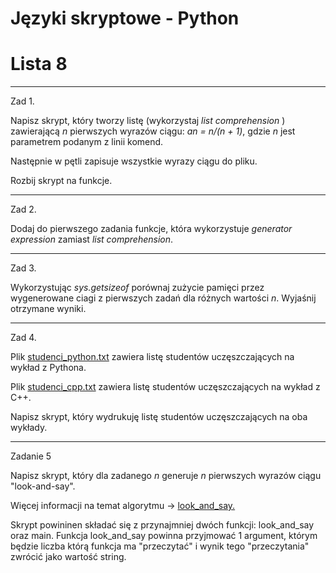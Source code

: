# Języki skryptowe - Python
# Lista 8

---

Zad 1.

Napisz skrypt, który tworzy listę (wykorzystaj *list comprehension* ) zawierającą *n* pierwszych wyrazów ciągu: *an = n/(n + 1)*, gdzie *n* jest parametrem podanym z linii komend.

Następnie w pętli zapisuje wszystkie wyrazy ciągu do pliku.

Rozbij skrypt na funkcje.

---

Zad 2.

Dodaj do pierwszego zadania funkcje, która wykorzystuje *generator expression* zamiast *list comprehension*.

---

Zad 3.

Wykorzystując *sys.getsizeof* porównaj zużycie pamięci przez wygenerowane ciagi z pierwszych zadań dla różnych wartości *n*. Wyjaśnij otrzymane wyniki.

---

Zad 4.

Plik [studenci_python.txt](../5_Materialy_Pomocnicze/studenci_python.txt) zawiera listę studentów uczęszczających na wykład z Pythona.

Plik [studenci_cpp.txt](../5_Materialy_Pomocnicze/studenci_cpp.txt) zawiera listę studentów uczęszczających na wykład z C++.

Napisz skrypt, który wydrukuję listę studentów uczęszczających na oba wykłady.

---

Zadanie 5

Napisz skrypt, który dla zadanego *n* generuje *n* pierwszych wyrazów ciągu "look-and-say".

Więcej informacji na temat algorytmu -> [look_and_say.](../5_Materialy_Pomocnicze/look_and_say.md)

Skrypt powininen składać się z przynajmniej dwóch funkcji: look_and_say oraz main. Funkcja look_and_say powinna przyjmować 1 argument, którym będzie liczba którą funkcja ma "przeczytać" i wynik tego "przeczytania" zwrócić jako wartość string. 
